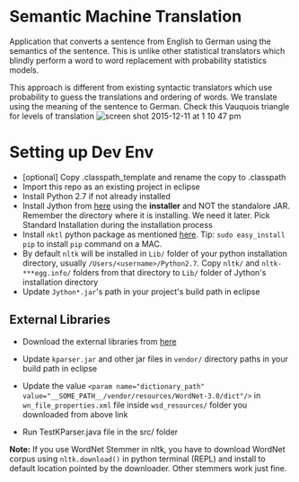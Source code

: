 # Semantic Machine Translation
Application that converts a sentence from English to German using the semantics of the sentence. This is unlike other statistical translators which blindly perform a word to word replacement with probability statistics models.

This approach is different from existing syntactic translators which use probability to guess the translations and ordering of words. We translate using the meaning of the sentence to German. Check this Vauquois triangle for levels of translation
![screen shot 2015-12-11 at 1 10 47 pm](https://cloud.githubusercontent.com/assets/670556/11754442/b02ffb9e-a008-11e5-8335-c0c47e3923b7.png)

# Setting up Dev Env
- [optional] Copy .classpath_template and rename the copy to .classpath
- Import this repo as an existing project in eclipse
- Install Python 2.7 if not already installed
- Install Jython from [here](http://www.jython.org/downloads.html) using the **installer** and NOT the standalore JAR. Remember the directory where it is installing. We need it later. Pick Standard Installation during the installation process
- Install `nktl` python package as mentioned [here](http://www.nltk.org/install.html). Tip: `sudo easy_install pip` to install `pip` command on a MAC.
- By default `nltk` will be installed in `Lib/` folder of your python installation directory, usually `/Users/<username>/Python2.7`. Copy `nltk/` and `nltk-***egg.info/` folders from that directory to `Lib/` folder of Jython's installation directory
- Update `Jython*.jar`'s path in your project's build path in eclipse


## External Libraries
- Download the external libraries from [here](https://drive.google.com/folderview?id=0BxCCmPeFUyx4TXNjU1Y2aF9JOWM&usp=sharing "Vendor Folder to download")
- Update `kparser.jar` and other jar files in `vendor/` directory paths in your build path in eclipse
- Update the value `<param name="dictionary_path" value="__SOME_PATH__/vendor/resources/WordNet-3.0/dict"/>` in `wn_file_properties.xml` file inside `wsd_resources/` folder you downloaded from above link

- Run TestKParser.java file in the src/ folder

**Note:** If you use WordNet Stemmer in nltk, you have to download WordNet corpus using `nltk.download()` in python terminal (REPL) and install to default location pointed by the downloader. Other stemmers work just fine.
